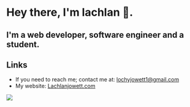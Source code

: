 # Hey there, I'm lachlan 👋.

## I'm a web developer, software engineer and a student.

## Links

- If you need to reach me; contact me at: lochyjowett1@gmail.com
- My website: [Lachlanjowett.com](https://Lachlanjowett.com)

![](https://github-readme-stats.vercel.app/api?username=lochyj&theme=dark&hide_border=1)
